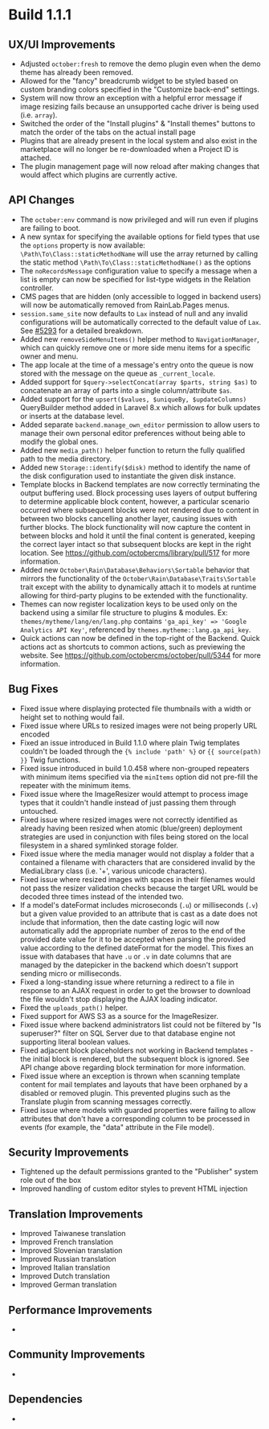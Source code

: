 # Build 1.1.1

## UX/UI Improvements
- Adjusted `october:fresh` to remove the demo plugin even when the demo theme has already been removed.
- Allowed for the "fancy" breadcrumb widget to be styled based on custom branding colors specified in the "Customize back-end" settings.
- System will now throw an exception with a helpful error message if image resizing fails because an unsupported cache driver is being used (i.e. `array`).
- Switched the order of the "Install plugins" & "Install themes" buttons to match the order of the tabs on the actual install page
- Plugins that are already present in the local system and also exist in the marketplace will no longer be re-downloaded when a Project ID is attached.
- The plugin management page will now reload after making changes that would affect which plugins are currently active.

## API Changes
- The `october:env` command is now privileged and will run even if plugins are failing to boot.
- A new syntax for specifying the available options for field types that use the `options` property is now available: `\Path\To\Class::staticMethodName` will use the array returned by calling the static method `\Path\To\Class::staticMethodName()` as the options
- The `noRecordsMessage` configuration value to specify a message when a list is empty can now be specified for list-type widgets in the Relation controller.
- CMS pages that are hidden (only accessible to logged in backend users) will now be automatically removed from RainLab.Pages menus.
- `session.same_site` now defaults to `Lax` instead of null and any invalid configurations will be automatically corrected to the default value of `Lax`. See [#5293](https://github.com/octobercms/october/pull/5293) for a detailed breakdown.
- Added new `removeSideMenuItems()` helper method to `NavigationManager`, which can quickly remove one or more side menu items for a specific owner and menu.
- The app locale at the time of a message's entry onto the queue is now stored with the message on the queue as `_current_locale`.
- Added support for `$query->selectConcat(array $parts, string $as)` to concatenate an array of parts into a single column/attribute `$as`.
- Added support for the `upsert($values, $uniqueBy, $updateColumns)` QueryBuilder method added in Laravel 8.x which allows for bulk updates or inserts at the database level.
- Added separate `backend.manage_own_editor` permission to allow users to manage their own personal editor preferences without being able to modify the global ones.
- Added new `media_path()` helper function to return the fully qualified path to the media directory.
- Added new `Storage::identify($disk)` method to identify the name of the disk configuration used to instantiate the given disk instance.
- Template blocks in Backend templates are now correctly terminating the output buffering used. Block processing uses layers of output buffering to determine applicable block content, however, a particular scenario occurred where subsequent blocks were not rendered due to content in between two blocks cancelling another layer, causing issues with further blocks. The block functionality will now capture the content in between blocks and hold it until the final content is generated, keeping the correct layer intact so that subsequent blocks are kept in the right location. See https://github.com/octobercms/library/pull/517 for more information.
- Added new `October\Rain\Database\Behaviors\Sortable` behavior that mirrors the functionality of the `October\Rain\Database\Traits\Sortable` trait except with the ability to dynamically attach it to models at runtime allowing for third-party plugins to be extended with the functionality.
- Themes can now register localization keys to be used only on the backend using a similar file structure to plugins & modules. Ex: `themes/mytheme/lang/en/lang.php` contains `'ga_api_key' => 'Google Analytics API Key'`, referenced by `themes.mytheme::lang.ga_api_key`.
- Quick actions can now be defined in the top-right of the Backend. Quick actions act as shortcuts to common actions, such as previewing the website. See https://github.com/octobercms/october/pull/5344 for more information.

## Bug Fixes
- Fixed issue where displaying protected file thumbnails with a width or height set to nothing would fail.
- Fixed issue where URLs to resized images were not being properly URL encoded
- Fixed an issue introduced in Build 1.1.0 where plain Twig templates couldn't be loaded through the `{% include 'path' %}` or `{{ source(path) }}` Twig functions.
- Fixed issue introduced in build 1.0.458 where non-grouped repeaters with minimum items specified via the `minItems` option did not pre-fill the repeater with the minimum items.
- Fixed issue where the ImageResizer would attempt to process image types that it couldn't handle instead of just passing them through untouched.
- Fixed issue where resized images were not correctly identified as already having been resized when atomic (blue/green) deployment strategies are used in conjunction with files being stored on the local filesystem in a shared symlinked storage folder.
- Fixed issue where the media manager would not display a folder that a contained a filename with characters that are considered invalid by the MediaLibrary class (i.e. '+', various unicode characters).
- Fixed issue where resized images with spaces in their filenames would not pass the resizer validation checks because the target URL would be decoded three times instead of the intended two.
- If a model's dateFormat includes microseconds (`.u`) or milliseconds (`.v`) but a given value provided to an attribute that is cast as a date does not include that information, then the date casting logic will now automatically add the appropriate number of zeros to the end of the provided date value for it to be accepted when parsing the provided value according to the defined dateFormat for the model. This fixes an issue with databases that have `.u` or `.v` in date columns that are managed by the datepicker in the backend which doesn't support sending micro or milliseconds.
- Fixed a long-standing issue where returning a redirect to a file in response to an AJAX request in order to get the browser to download the file wouldn't stop displaying the AJAX loading indicator.
- Fixed the `uploads_path()` helper.
- Fixed support for AWS S3 as a source for the ImageResizer.
- Fixed issue where backend administrators list could not be filtered by "Is superuser?" filter on SQL Server due to that database engine not supporting literal boolean values.
- Fixed adjacent block placeholders not working in Backend templates - the initial block is rendered, but the subsequent block is ignored. See API change above regarding block termination for more information.
- Fixed issue where an exception is thrown when scanning template content for mail templates and layouts that have been orphaned by a disabled or removed plugin. This prevented plugins such as the Translate plugin from scanning messages correctly.
- Fixed issue where models with guarded properties were failing to allow attributes that don't have a corresponding column to be processed in events (for example, the "data" attribute in the File model).

## Security Improvements
- Tightened up the default permissions granted to the "Publisher" system role out of the box
- Improved handling of custom editor styles to prevent HTML injection

## Translation Improvements
- Improved Taiwanese translation
- Improved French translation
- Improved Slovenian translation
- Improved Russian translation
- Improved Italian translation
- Improved Dutch translation
- Improved German translation

## Performance Improvements
-

## Community Improvements
-

## Dependencies
-
